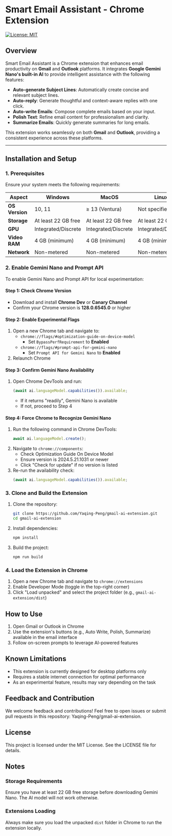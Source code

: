 # Smart Email Assistant - Chrome Extension

[![License: MIT](https://img.shields.io/badge/License-MIT-blue.svg)](LICENSE)

## Overview

Smart Email Assistant is a Chrome extension that enhances email productivity on **Gmail** and **Outlook** platforms. It integrates **Google Gemini Nano's built-in AI** to provide intelligent assistance with the following features:

- **Auto-generate Subject Lines**: Automatically create concise and relevant subject lines.
- **Auto-reply**: Generate thoughtful and context-aware replies with one click.
- **Auto-write Emails**: Compose complete emails based on your input.
- **Polish Text**: Refine email content for professionalism and clarity.
- **Summarize Emails**: Quickly generate summaries for long emails.

This extension works seamlessly on both **Gmail** and **Outlook**, providing a consistent experience across these platforms.

---

## Installation and Setup

### 1. Prerequisites

Ensure your system meets the following requirements:

| **Aspect**         | **Windows**           | **MacOS**                | **Linux** |
|---------------------|-----------------------|--------------------------|-----------|
| **OS Version**      | 10, 11               | ≥ 13 (Ventura)           | Not specified |
| **Storage**         | At least 22 GB free  | At least 22 GB free      | At least 22 GB free |
| **GPU**             | Integrated/Discrete  | Integrated/Discrete      | Integrated/Discrete |
| **Video RAM**       | 4 GB (minimum)       | 4 GB (minimum)           | 4 GB (minimum) |
| **Network**         | Non-metered          | Non-metered              | Non-metered |

### 2. Enable Gemini Nano and Prompt API

To enable Gemini Nano and Prompt API for local experimentation:

#### Step 1: Check Chrome Version
- Download and install **Chrome Dev** or **Canary Channel**
- Confirm your Chrome version is **128.0.6545.0** or higher

#### Step 2: Enable Experimental Flags
1. Open a new Chrome tab and navigate to:
   - `chrome://flags/#optimization-guide-on-device-model`
     - Set `BypassPerfRequirement` to **Enabled**
   - `chrome://flags/#prompt-api-for-gemini-nano`
     - Set `Prompt API for Gemini Nano` to **Enabled**
2. Relaunch Chrome

#### Step 3: Confirm Gemini Nano Availability
1. Open Chrome DevTools and run:
   ```javascript
   (await ai.languageModel.capabilities()).available;
   ```
   - If it returns "readily", Gemini Nano is available
   - If not, proceed to Step 4

#### Step 4: Force Chrome to Recognize Gemini Nano
1. Run the following command in Chrome DevTools:
   ```javascript
   await ai.languageModel.create();
   ```
2. Navigate to `chrome://components`:
   - Check Optimization Guide On Device Model
   - Ensure version is 2024.5.21.1031 or newer
   - Click "Check for update" if no version is listed
3. Re-run the availability check:
   ```javascript
   (await ai.languageModel.capabilities()).available;
   ```

### 3. Clone and Build the Extension

1. Clone the repository:
   ```bash
   git clone https://github.com/Yaqing-Peng/gmail-ai-extension.git
   cd gmail-ai-extension
   ```

2. Install dependencies:
   ```bash
   npm install
   ```

3. Build the project:
   ```bash
   npm run build
   ```

### 4. Load the Extension in Chrome

1. Open a new Chrome tab and navigate to `chrome://extensions`
2. Enable Developer Mode (toggle in the top-right corner)
3. Click "Load unpacked" and select the project folder (e.g., `gmail-ai-extension/dist`)

## How to Use

1. Open Gmail or Outlook in Chrome
2. Use the extension's buttons (e.g., Auto Write, Polish, Summarize) available in the email interface
3. Follow on-screen prompts to leverage AI-powered features

## Known Limitations

- This extension is currently designed for desktop platforms only
- Requires a stable internet connection for optimal performance
- As an experimental feature, results may vary depending on the task

## Feedback and Contribution

We welcome feedback and contributions! Feel free to open issues or submit pull requests in this repository: Yaqing-Peng/gmail-ai-extension.

## License

This project is licensed under the MIT License. See the LICENSE file for details.

## Notes

### Storage Requirements
Ensure you have at least 22 GB free storage before downloading Gemini Nano. The AI model will not work otherwise.

### Extensions Loading
Always make sure you load the unpacked `dist` folder in Chrome to run the extension locally.
